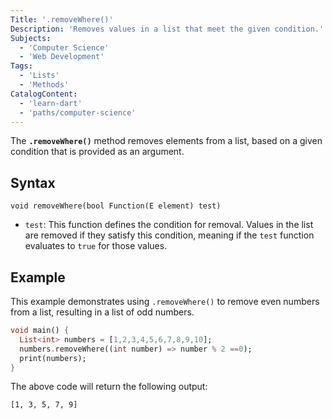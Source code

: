 ```yaml
---
Title: '.removeWhere()'
Description: 'Removes values in a list that meet the given condition.'
Subjects:
  - 'Computer Science'
  - 'Web Development'
Tags:
  - 'Lists'
  - 'Methods'
CatalogContent:
  - 'learn-dart'
  - 'paths/computer-science'
---
```


The **`.removeWhere()`** method removes elements from a list, based on a given condition that is provided as an argument.

## Syntax

```pseudo
void removeWhere(bool Function(E element) test)
```

- `test`: This function defines the condition for removal. Values in the list are removed if they satisfy this condition, meaning if the `test` function evaluates to `true` for those values.

## Example

This example demonstrates using `.removeWhere()` to remove even numbers from a list, resulting in a list of odd numbers.

```dart
void main() {
  List<int> numbers = [1,2,3,4,5,6,7,8,9,10];
  numbers.removeWhere((int number) => number % 2 ==0);
  print(numbers);
}

```

The above code will return the following output:

```shell
[1, 3, 5, 7, 9]
```

